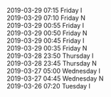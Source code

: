 2019-03-29 07:15 Friday  I  
2019-03-29 07:10 Friday  N  
2019-03-29 00:55 Friday  I  
2019-03-29 00:50 Friday  N  
2019-03-29 00:45 Friday  I  
2019-03-29 00:35 Friday  N  
2019-03-28 23:50 Thursday  I  
2019-03-28 23:45 Thursday  N  
2019-03-27 05:00 Wednesday  I  
2019-03-27 04:45 Wednesday  N  
2019-03-26 07:20 Tuesday  I  

